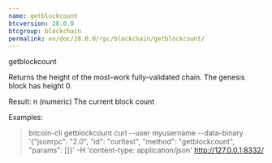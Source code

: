 ```yaml
---
name: getblockcount
btcversion: 28.0.0
btcgroup: blockchain
permalink: en/doc/28.0.0/rpc/blockchain/getblockcount/
---
```


getblockcount

Returns the height of the most-work fully-validated chain.
The genesis block has height 0.

Result:
n    (numeric) The current block count

Examples:
> bitcoin-cli getblockcount 
> curl --user myusername --data-binary '{"jsonrpc": "2.0", "id": "curltest", "method": "getblockcount", "params": []}' -H 'content-type: application/json' http://127.0.0.1:8332/


